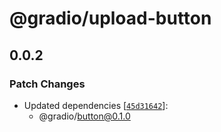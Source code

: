 # @gradio/upload-button

## 0.0.2

### Patch Changes

- Updated dependencies [[`45d31642`](https://github.com/pngwn/gradio/commit/45d316422101f10d32305367f1e5c64733355c61)]:
  - @gradio/button@0.1.0
